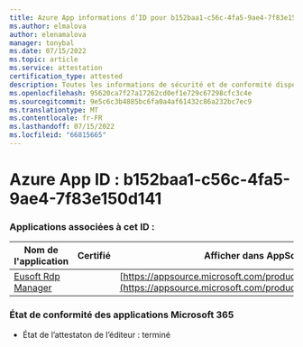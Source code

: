 ```yaml
---
title: Azure App informations d’ID pour b152baa1-c56c-4fa5-9ae4-7f83e150d141
ms.author: elmalova
author: elenamalova
manager: tonybal
ms.date: 07/15/2022
ms.topic: article
ms.service: attestation
certification_type: attested
description: Toutes les informations de sécurité et de conformité disponibles pour b152baa1-c56c-4fa5-9ae4-7f83e150d141.
ms.openlocfilehash: 95620ca7f27a17262cd0ef1e729c67298cfc3c4e
ms.sourcegitcommit: 9e5c6c3b4885bc6fa0a4af61432c86a232bc7ec9
ms.translationtype: MT
ms.contentlocale: fr-FR
ms.lasthandoff: 07/15/2022
ms.locfileid: "66815665"
---
```

# <a name="azure-app-id-b152baa1-c56c-4fa5-9ae4-7f83e150d141"></a>Azure App ID : b152baa1-c56c-4fa5-9ae4-7f83e150d141


### <a name="apps-associated-with-this-id"></a>Applications associées à cet ID :
| **Nom de l'application** | **Certifié** | **Afficher dans AppSource** |
|--------------|---------------|-----------------------|
| [Eusoft Rdp Manager](../forward/WA200004321.md) |  | [https://appsource.microsoft.com/product/office/WA200004321](https://appsource.microsoft.com/product/office/WA200004321) |

### <a name="microsoft-365-app-compliance-status"></a>État de conformité des applications Microsoft 365
- État de l’attestaton de l’éditeur : terminé
